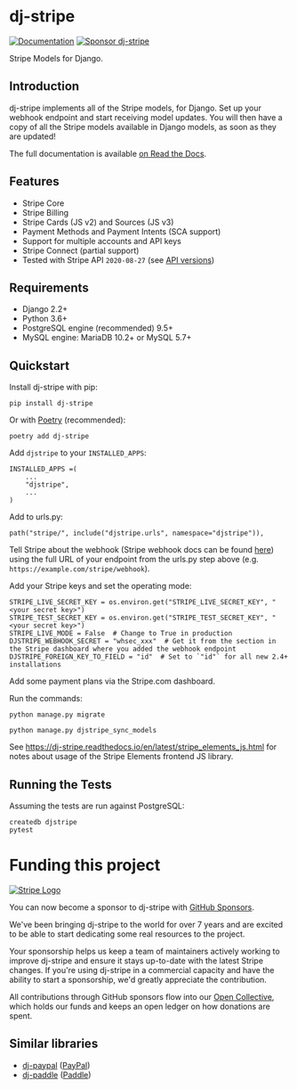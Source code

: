 # dj-stripe

[![Documentation](https://readthedocs.org/projects/dj-stripe/badge/)](https://dj-stripe.readthedocs.io/)
[![Sponsor dj-stripe](https://img.shields.io/static/v1?label=Sponsor&message=%E2%9D%A4&logo=GitHub)](https://github.com/sponsors/dj-stripe)

Stripe Models for Django.

## Introduction

dj-stripe implements all of the Stripe models, for Django. Set up your
webhook endpoint and start receiving model updates. You will then have
a copy of all the Stripe models available in Django models, as soon as
they are updated!

The full documentation is available [on Read the Docs](https://dj-stripe.readthedocs.io/).

## Features

-   Stripe Core
-   Stripe Billing
-   Stripe Cards (JS v2) and Sources (JS v3)
-   Payment Methods and Payment Intents (SCA support)
-   Support for multiple accounts and API keys
-   Stripe Connect (partial support)
-   Tested with Stripe API `2020-08-27` (see [API versions](https://dj-stripe.readthedocs.io/en/latest/api_versions.html))

## Requirements

-   Django 2.2+
-   Python 3.6+
-   PostgreSQL engine (recommended) 9.5+
-   MySQL engine: MariaDB 10.2+ or MySQL 5.7+

## Quickstart

Install dj-stripe with pip:

    pip install dj-stripe

Or with [Poetry](https://python-poetry.org/) (recommended):

    poetry add dj-stripe

Add `djstripe` to your `INSTALLED_APPS`:

    INSTALLED_APPS =(
        ...
        "djstripe",
        ...
    )

Add to urls.py:

    path("stripe/", include("djstripe.urls", namespace="djstripe")),

Tell Stripe about the webhook (Stripe webhook docs can be found
[here](https://stripe.com/docs/webhooks)) using the full URL of your
endpoint from the urls.py step above (e.g.
`https://example.com/stripe/webhook`).

Add your Stripe keys and set the operating mode:

    STRIPE_LIVE_SECRET_KEY = os.environ.get("STRIPE_LIVE_SECRET_KEY", "<your secret key>")
    STRIPE_TEST_SECRET_KEY = os.environ.get("STRIPE_TEST_SECRET_KEY", "<your secret key>")
    STRIPE_LIVE_MODE = False  # Change to True in production
    DJSTRIPE_WEBHOOK_SECRET = "whsec_xxx"  # Get it from the section in the Stripe dashboard where you added the webhook endpoint
    DJSTRIPE_FOREIGN_KEY_TO_FIELD = "id"  # Set to `"id"` for all new 2.4+ installations

Add some payment plans via the Stripe.com dashboard.

Run the commands:

    python manage.py migrate

    python manage.py djstripe_sync_models

See <https://dj-stripe.readthedocs.io/en/latest/stripe_elements_js.html>
for notes about usage of the Stripe Elements frontend JS library.

## Running the Tests

Assuming the tests are run against PostgreSQL:

    createdb djstripe
    pytest

# Funding this project

[![Stripe Logo](../logos/stripe_blurple.svg)](https://stripe.com)

You can now become a sponsor to dj-stripe with [GitHub Sponsors](https://github.com/sponsors/dj-stripe).

We've been bringing dj-stripe to the world for over 7 years and are excited to be able to start
dedicating some real resources to the project.

Your sponsorship helps us keep a team of maintainers actively working to improve dj-stripe and
ensure it stays up-to-date with the latest Stripe changes. If you're using dj-stripe in a commercial
capacity and have the ability to start a sponsorship, we'd greatly appreciate the contribution.

All contributions through GitHub sponsors flow into our [Open Collective](https://opencollective.com/dj-stripe),
which holds our funds and keeps an open ledger on how donations are spent.

## Similar libraries

-   [dj-paypal](https://github.com/HearthSim/dj-paypal)
    ([PayPal](https://www.paypal.com/))
-   [dj-paddle](https://github.com/paddle-python/dj-paddle)
    ([Paddle](https://paddle.com/))

